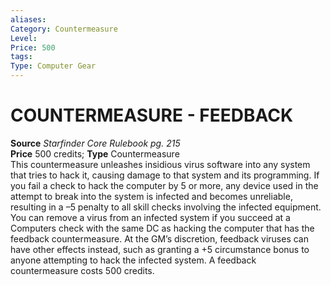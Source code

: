 ```yaml
---
aliases: 
Category: Countermeasure
Level: 
Price: 500
tags: 
Type: Computer Gear
---
```

# COUNTERMEASURE - FEEDBACK

**Source** _Starfinder Core Rulebook pg. 215_  
**Price** 500 credits; **Type** Countermeasure  
This countermeasure unleashes insidious virus software into any system that tries to hack it, causing damage to that system and its programming. If you fail a check to hack the computer by 5 or more, any device used in the attempt to break into the system is infected and becomes unreliable, resulting in a –5 penalty to all skill checks involving the infected equipment. You can remove a virus from an infected system if you succeed at a Computers check with the same DC as hacking the computer that has the feedback countermeasure. At the GM’s discretion, feedback viruses can have other effects instead, such as granting a +5 circumstance bonus to anyone attempting to hack the infected system. A feedback countermeasure costs 500 credits.
